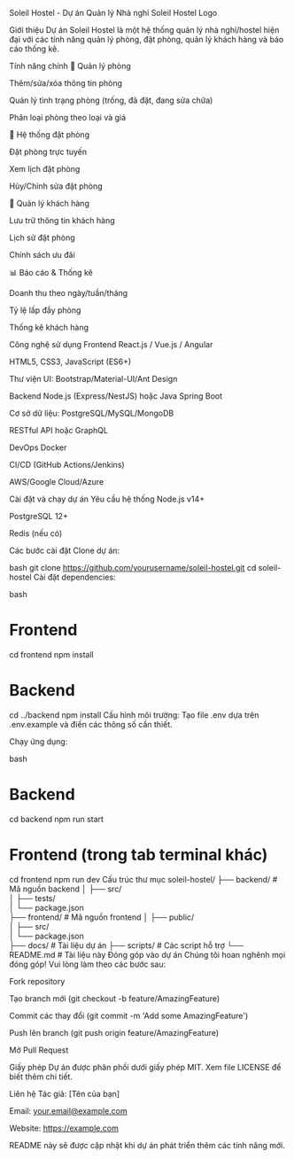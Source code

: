Soleil Hostel - Dự án Quản lý Nhà nghỉ
Soleil Hostel Logo <!-- Thêm đường dẫn logo nếu có -->

Giới thiệu
Dự án Soleil Hostel là một hệ thống quản lý nhà nghỉ/hostel hiện đại với các tính năng quản lý phòng, đặt phòng, quản lý khách hàng và báo cáo thống kê.

Tính năng chính
🏨 Quản lý phòng

Thêm/sửa/xóa thông tin phòng

Quản lý tình trạng phòng (trống, đã đặt, đang sửa chữa)

Phân loại phòng theo loại và giá

📅 Hệ thống đặt phòng

Đặt phòng trực tuyến

Xem lịch đặt phòng

Hủy/Chỉnh sửa đặt phòng

👥 Quản lý khách hàng

Lưu trữ thông tin khách hàng

Lịch sử đặt phòng

Chính sách ưu đãi

📊 Báo cáo & Thống kê

Doanh thu theo ngày/tuần/tháng

Tỷ lệ lấp đầy phòng

Thống kê khách hàng

Công nghệ sử dụng
Frontend
React.js / Vue.js / Angular

HTML5, CSS3, JavaScript (ES6+)

Thư viện UI: Bootstrap/Material-UI/Ant Design

Backend
Node.js (Express/NestJS) hoặc Java Spring Boot

Cơ sở dữ liệu: PostgreSQL/MySQL/MongoDB

RESTful API hoặc GraphQL

DevOps
Docker

CI/CD (GitHub Actions/Jenkins)

AWS/Google Cloud/Azure

Cài đặt và chạy dự án
Yêu cầu hệ thống
Node.js v14+

PostgreSQL 12+

Redis (nếu có)

Các bước cài đặt
Clone dự án:

bash
git clone https://github.com/yourusername/soleil-hostel.git
cd soleil-hostel
Cài đặt dependencies:

bash
# Frontend
cd frontend
npm install

# Backend
cd ../backend
npm install
Cấu hình môi trường:
Tạo file .env dựa trên .env.example và điền các thông số cần thiết.

Chạy ứng dụng:

bash
# Backend
cd backend
npm run start

# Frontend (trong tab terminal khác)
cd frontend
npm run dev
Cấu trúc thư mục
soleil-hostel/
├── backend/            # Mã nguồn backend
│   ├── src/           
│   ├── tests/         
│   └── package.json   
├── frontend/          # Mã nguồn frontend
│   ├── public/        
│   ├── src/           
│   └── package.json   
├── docs/              # Tài liệu dự án
├── scripts/           # Các script hỗ trợ
└── README.md          # Tài liệu này
Đóng góp vào dự án
Chúng tôi hoan nghênh mọi đóng góp! Vui lòng làm theo các bước sau:

Fork repository

Tạo branch mới (git checkout -b feature/AmazingFeature)

Commit các thay đổi (git commit -m 'Add some AmazingFeature')

Push lên branch (git push origin feature/AmazingFeature)

Mở Pull Request

Giấy phép
Dự án được phân phối dưới giấy phép MIT. Xem file LICENSE để biết thêm chi tiết.

Liên hệ
Tác giả: [Tên của bạn]

Email: your.email@example.com

Website: https://example.com

README này sẽ được cập nhật khi dự án phát triển thêm các tính năng mới.